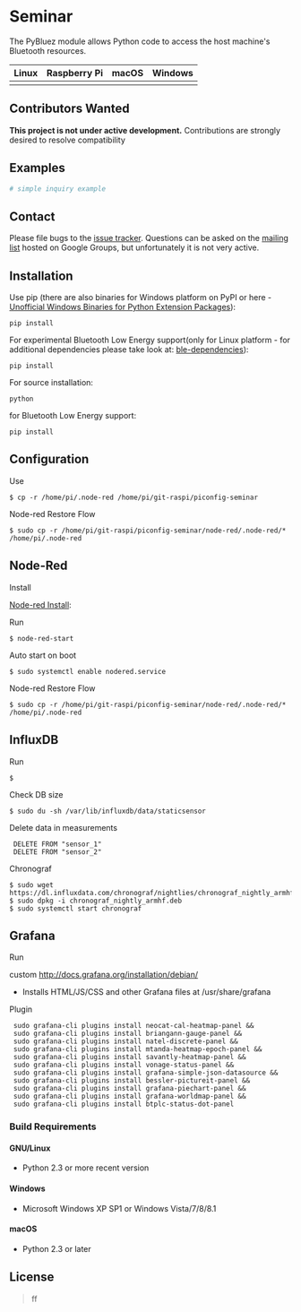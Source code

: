 Seminar
=======


The PyBluez module allows Python code to access the host machine's Bluetooth
resources.

| Linux  | Raspberry Pi | macOS | Windows |
| ------ | ------------ | ----- | ------- |
|        |              |       |         |




Contributors Wanted
-------------------

**This project is not under active development.** Contributions are strongly
desired to resolve compatibility 


Examples
--------

```python
# simple inquiry example

```

Contact
-------

Please file bugs to the [issue tracker][bugs]. Questions can be asked on the
[mailing list][ml] hosted on Google Groups, but unfortunately it is not very
active.

[bugs]: https://github.com/pybluez/pybluez/issues
[ml]: http://groups.google.com/group/pybluez/


Installation
------------

Use pip (there are also binaries for Windows platform on PyPI or here - [Unofficial Windows Binaries for Python Extension Packages](https://www.lfd.uci.edu/~gohlke/pythonlibs/#pybluez)):

    pip install 

For experimental Bluetooth Low Energy support(only for Linux platform -
for additional dependencies please take look at:
[ble-dependencies](https://bitbucket.org/OscarAcena/pygattlib/src/45e04060881a20189412681f52d55ff5add9f388/DEPENDS?at=default)):

    pip install 

For source installation:

    python 

for Bluetooth Low Energy support:

    pip install 

Configuration
------------

Use 

    $ cp -r /home/pi/.node-red /home/pi/git-raspi/piconfig-seminar


Node-red Restore Flow

    $ sudo cp -r /home/pi/git-raspi/piconfig-seminar/node-red/.node-red/* /home/pi/.node-red
 

Node-Red
------------
Install

[Node-red Install](https://nodered.org/docs/hardware/raspberrypi):

Run

    $ node-red-start

Auto start on boot

    $ sudo systemctl enable nodered.service

Node-red Restore Flow

    $ sudo cp -r /home/pi/git-raspi/piconfig-seminar/node-red/.node-red/* /home/pi/.node-red

InfluxDB
------------
Run

    $ 

Check DB size

    $ sudo du -sh /var/lib/influxdb/data/staticsensor

Delete data in measurements

     DELETE FROM "sensor_1"
     DELETE FROM "sensor_2"  


Chronograf

    $ sudo wget https://dl.influxdata.com/chronograf/nightlies/chronograf_nightly_armhf.deb
    $ sudo dpkg -i chronograf_nightly_armhf.deb
    $ sudo systemctl start chronograf

Grafana
------------
Run
  
  custom 
  http://docs.grafana.org/installation/debian/

-   Installs HTML/JS/CSS and other Grafana files at /usr/share/grafana
 

Plugin

     sudo grafana-cli plugins install neocat-cal-heatmap-panel &&
     sudo grafana-cli plugins install briangann-gauge-panel &&
     sudo grafana-cli plugins install natel-discrete-panel &&
     sudo grafana-cli plugins install mtanda-heatmap-epoch-panel &&
     sudo grafana-cli plugins install savantly-heatmap-panel &&
     sudo grafana-cli plugins install vonage-status-panel &&
     sudo grafana-cli plugins install grafana-simple-json-datasource &&
     sudo grafana-cli plugins install bessler-pictureit-panel &&
     sudo grafana-cli plugins install grafana-piechart-panel &&
     sudo grafana-cli plugins install grafana-worldmap-panel &&
     sudo grafana-cli plugins install btplc-status-dot-panel
      

### Build Requirements

#### GNU/Linux

-   Python 2.3 or more recent version

#### Windows

-   Microsoft Windows XP SP1 or Windows Vista/7/8/8.1

#### macOS

-   Python 2.3 or later
    

License
-------

> ff

